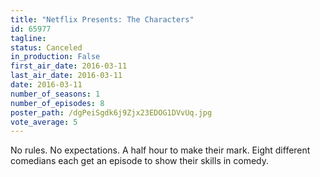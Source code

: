 ```yaml
---
title: "Netflix Presents: The Characters"
id: 65977
tagline: 
status: Canceled
in_production: False
first_air_date: 2016-03-11
last_air_date: 2016-03-11
date: 2016-03-11
number_of_seasons: 1
number_of_episodes: 8
poster_path: /dgPeiSgdk6j9Zjx23EDOG1DVvUq.jpg
vote_average: 5
---
```


No rules. No expectations. A half hour to make their mark. Eight different comedians each get an episode to show their skills in comedy.
